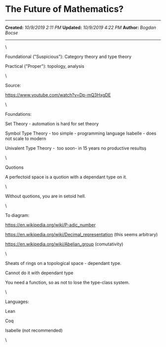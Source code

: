 The Future of Mathematics?
==========================

  -------------- ---------------------
  **Created:**   *10/9/2019 2:11 PM*
  **Updated:**   *10/9/2019 4:22 PM*
  **Author:**    *Bogdan Bocse*
  -------------- ---------------------

\

Foundational (\"Suspicious\"): Category theory and type theory

Practical (\"Proper\"): topology, analysis

\

Source:

<https://www.youtube.com/watch?v=Dp-mQ3HxgDE>

\

Foundations:

Set Theory - automation is hard for set theory

Symbol Type Theory - too simple - programming language Isabelle - does
not scale to modern

Univalent Type Theory -  too soon- in 15 years no productive resultsș

\

Quotions

A perfectoid space is a quotion with a dependant type on it.

\

Without quotions, you are in setoid hell.

\

To diagram:

<https://en.wikipedia.org/wiki/P-adic_number>

<https://en.wikipedia.org/wiki/Decimal_representation> (this seems
arbitrary)

<https://en.wikipedia.org/wiki/Abelian_group> (comutativity)

\

Sheats of rings on a topological space - dependant type.

Cannot do it with dependant type

You need a function, so as not to lose the type-class system.

\

Languages:

Lean

Coq

Isabelle (not recommended)

\

 
